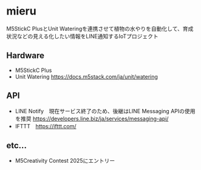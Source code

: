 # mieru
M5StickC PlusとUnit Wateringを連携させて植物の水やりを自動化して、育成状況などの見える化したい情報をLINE通知するIoTプロジェクト

## Hardware
- M5StickC Plus 
- Unit Watering https://docs.m5stack.com/ja/unit/watering

## API
- LINE Notify　現在サービス終了のため、後継はLINE Messaging APIの使用を推奨 https://developers.line.biz/ja/services/messaging-api/
- IFTTT　https://ifttt.com/

## etc...
- M5Creativity Contest 2025にエントリー
